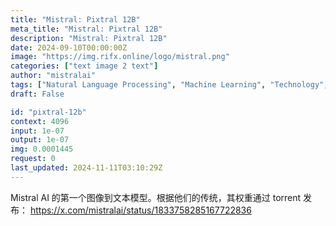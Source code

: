 ```yaml
---
title: "Mistral: Pixtral 12B"
meta_title: "Mistral: Pixtral 12B"
description: "Mistral: Pixtral 12B"
date: 2024-09-10T00:00:00Z
image: "https://img.rifx.online/logo/mistral.png"
categories: ["text image 2 text"]
author: "mistralai"
tags: ["Natural Language Processing", "Machine Learning", "Technology", "Generative AI", "Computer Vision"]
draft: False

id: "pixtral-12b"
context: 4096
input: 1e-07
output: 1e-07
img: 0.0001445
request: 0
last_updated: 2024-11-11T03:10:29Z
---
```


Mistral AI 的第一个图像到文本模型。根据他们的传统，其权重通过 torrent 发布： https://x.com/mistralai/status/1833758285167722836

